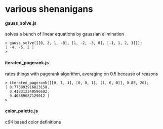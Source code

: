various shenanigans
===================

#### gauss_solve.js

solves a bunch of linear equations by gaussian elimination

    > gauss_solve([[0, 2, 1, -8], [1, -2, -3, 0], [-1, 1, 2, 3]]);
    [ -4, -5, 2 ]
    >
    

#### iterated_pagerank.js

rates things with pagerank algorithm, averaging on 0.5 because of reasons

    > iterated_pagerank([[0, 1, 1], [0, 0, 1], [1, 0, 0]], 0.85, 20);
    [ 0.773893916823158,
      0.418312340596602,
      0.40389687129012 ]
    >
    

#### color_palette.js

c64 based color definitions
